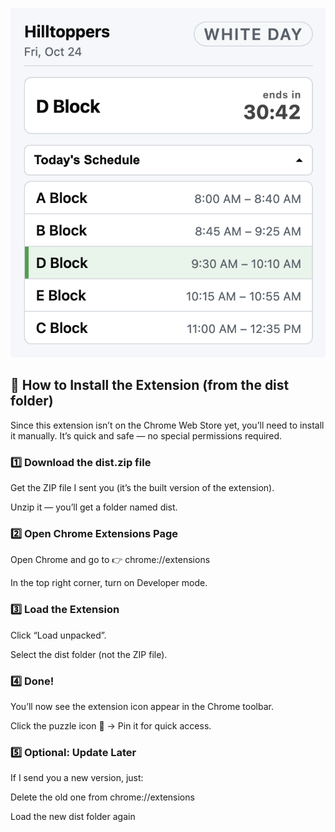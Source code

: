 ![preview](./preview.png)

## 🧩 How to Install the Extension (from the dist folder)

Since this extension isn’t on the Chrome Web Store yet, you’ll need to install it manually.
It’s quick and safe — no special permissions required.

### 1️⃣ Download the dist.zip file

Get the ZIP file I sent you (it’s the built version of the extension).

Unzip it — you’ll get a folder named dist.

### 2️⃣ Open Chrome Extensions Page

Open Chrome and go to
👉 chrome://extensions

In the top right corner, turn on Developer mode.

### 3️⃣ Load the Extension

Click “Load unpacked”.

Select the dist folder (not the ZIP file).

### 4️⃣ Done!

You’ll now see the extension icon appear in the Chrome toolbar.

Click the puzzle icon 🧩 → Pin it for quick access.

### 5️⃣ Optional: Update Later

If I send you a new version, just:

Delete the old one from chrome://extensions

Load the new dist folder again
